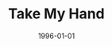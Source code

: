 ---
type: single
title: Take My Hand
date: 1996-01-01
label: CNR
catalog: 123-456-789
img: /images/singles/take-my-hand.jpg
discs:
  - tracks:
    - Take My Hand
    - Eyes In The Mirror
credits:
  - key: Artwork
    value: Robby Valentine
---